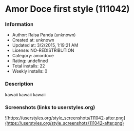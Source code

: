 # Amor Doce first style (111042)

### Information
- Author: Raisa Panda (unknown)
- Created at: unknown
- Updated at: 3/2/2015, 1:19:21 AM
- License: NO-REDISTRIBUTION
- Category: amordoce
- Rating: undefined
- Total installs: 22
- Weekly installs: 0


### Description
kawaii kawaii kawaii


### Screenshots (links to userstyles.org)
![https://userstyles.org/style_screenshots/111042-after.png](https://userstyles.org/style_screenshots/111042-after.png)


